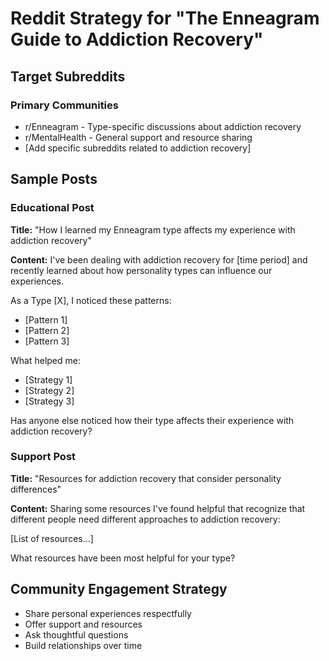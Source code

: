 # Reddit Strategy for "The Enneagram Guide to Addiction Recovery"

## Target Subreddits

### Primary Communities
- r/Enneagram - Type-specific discussions about addiction recovery
- r/MentalHealth - General support and resource sharing
- [Add specific subreddits related to addiction recovery]

## Sample Posts

### Educational Post
**Title:** "How I learned my Enneagram type affects my experience with addiction recovery"

**Content:**
I've been dealing with addiction recovery for [time period] and recently learned about how personality types can influence our experiences.

As a Type [X], I noticed these patterns:
- [Pattern 1]
- [Pattern 2]  
- [Pattern 3]

What helped me:
- [Strategy 1]
- [Strategy 2]
- [Strategy 3]

Has anyone else noticed how their type affects their experience with addiction recovery?

### Support Post
**Title:** "Resources for addiction recovery that consider personality differences"

**Content:**
Sharing some resources I've found helpful that recognize that different people need different approaches to addiction recovery:

[List of resources...]

What resources have been most helpful for your type?

## Community Engagement Strategy
- Share personal experiences respectfully
- Offer support and resources
- Ask thoughtful questions
- Build relationships over time
